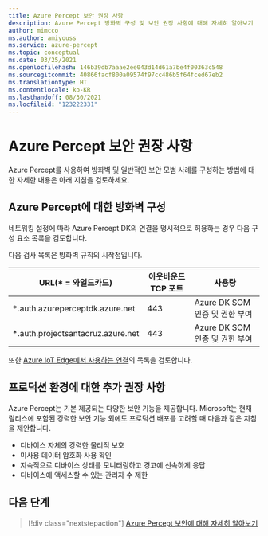```yaml
---
title: Azure Percept 보안 권장 사항
description: Azure Percept 방화벽 구성 및 보안 권장 사항에 대해 자세히 알아보기
author: mimcco
ms.author: amiyouss
ms.service: azure-percept
ms.topic: conceptual
ms.date: 03/25/2021
ms.openlocfilehash: 146b39db7aaae2ee043d14d61a7be4f00363c548
ms.sourcegitcommit: 40866facf800a09574f97cc486b5f64fced67eb2
ms.translationtype: HT
ms.contentlocale: ko-KR
ms.lasthandoff: 08/30/2021
ms.locfileid: "123222331"
---
```

# <a name="azure-percept-security-recommendations"></a>Azure Percept 보안 권장 사항

Azure Percept를 사용하여 방화벽 및 일반적인 보안 모범 사례를 구성하는 방법에 대한 자세한 내용은 아래 지침을 검토하세요.

## <a name="configuring-firewalls-for-azure-percept-dk"></a>Azure Percept에 대한 방화벽 구성

네트워킹 설정에 따라 Azure Percept DK의 연결을 명시적으로 허용하는 경우 다음 구성 요소 목록을 검토합니다.

다음 검사 목록은 방화벽 규칙의 시작점입니다.

|URL(* = 와일드카드)|아웃바운드 TCP 포트|사용량|
|-------------------|------------------|---------|
|*.auth.azureperceptdk.azure.net|443|Azure DK SOM 인증 및 권한 부여|
|*.auth.projectsantacruz.azure.net|443|Azure DK SOM 인증 및 권한 부여|

또한 [Azure IoT Edge에서 사용하는 연결](../iot-edge/production-checklist.md#allow-connections-from-iot-edge-devices)의 목록을 검토합니다.

## <a name="additional-recommendations-for-deployment-to-production"></a>프로덕션 환경에 대한 추가 권장 사항

Azure Percept는 기본 제공되는 다양한 보안 기능을 제공합니다. Microsoft는 현재 릴리스에 포함된 강력한 보안 기능 외에도 프로덕션 배포를 고려할 때 다음과 같은 지침을 제안합니다.

- 디바이스 자체의 강력한 물리적 보호
- 미사용 데이터 암호화 사용 확인
- 지속적으로 디바이스 상태를 모니터링하고 경고에 신속하게 응답
- 디바이스에 액세스할 수 있는 관리자 수 제한

## <a name="next-steps"></a>다음 단계

> [!div class="nextstepaction"]
> [Azure Percept 보안에 대해 자세히 알아보기](./overview-percept-security.md)